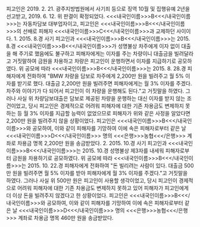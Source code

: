 피고인은 2019. 2. 21. 광주지방법원에서 사기죄 등으로 징역 10월 및 집행유예 2년을 선고받고, 2019. 6. 12. 위 판결이 확정되었다.
<<<내국인이름>>>B<<</내국인이름>>>는 자동차담보 대부업자이고, 피고인은 <<<내국인이름>>>B<<</내국인이름>>>의 선배로 피해자 <<<내국인이름>>>C<<</내국인이름>>>과 교제하던 사이이다. 1. 2015. 8.경 사기
피고인과 <<<내국인이름>>>B<<</내국인이름>>>는 2015. 8.경 <<<내국인이름>>>B<<</내국인이름>>>가 성명불상 차주에게 이자 없이 대출을 해 주기로 했음에도 불구하고 피해자에게는 이자를 주는 차량이니 대출금을 빌려달라고 거짓말하여 금원을 차용하고 차량은 피고인이 운행하면서 이자를 지급하기로 공모하였다.
위 공모에 따라 <<<내국인이름>>>B<<</내국인이름>>>는 2015. 8. 28.경 피해자에게 전화하여 "BMW 차량을 담보로 차주에게 2,200만 원을 빌려주고 월 5% 이자를 받기로 했다. 대출금 2,200만 원을 빌려주면 피해자에게는 월 3% 이자를 주겠다. 차주와 이야기가 다 되어서 피고인이 이 차량을 운행해도 된다."고 거짓말을 하였다. 그러나 사실 위 차량담보대출은 담보로 제공된 차량을 운행하는 대신 이자를 받지 않는 조건이었고, 당시 피고인은 경제적으로 어려워 피해자에 대한 기존 차용금도 변제하지 못하는 등 월 3% 이자를 지급할 능력이 없었으므로 피해자가 위와 같은 사정을 알았다면 2,200만 원을 빌려주지 않을 상황이었다.
피고인은 <<<내국인이름>>>B<<</내국인이름>>>와 공모하여, 이와 같이 피해자를 기망하여 이에 속은 피해자로부터 같은 날 <<<내국인이름>>>D<<</내국인이름>>> 명의 <<<은행>>>농협<<</은행>>> 계좌로 차용금 명목 2,200만 원을 송금받았다.
2. 2015. 10.경 사기
피고인과 <<<내국인이름>>>B<<</내국인이름>>>는 2015. 10.경 성명불상 제3자를 내세워 피해자로부터 금원을 차용하기로 공모하였다.
위 공모에 따라 <<<내국인이름>>>B<<</내국인이름>>>는 2015. 10. 22.경 피해자에게 전화하여 "돈 빌리려는 사람이 있다. 대출금 500만 원을 빌려주면 월 5% 이자를 받아 피해자에게 월 3% 이자를 주겠다."고 거짓말을 하였다. 그러나 사실 위 500만 원은 피고인이 사용할 생각이었고, 당시 피고인이 경제적으로 어려워 피해자에 대한 기존 차용금도 변제하지 못하고 있어 피해자가 피고인에게 더 이상 돈을 빌려주지 않겠다고 한 상황이었다.
피고인은 <<<내국인이름>>>B<<</내국인이름>>>와 공모하여, 이와 같이 피해자를 기망하여 이에 속은 피해자로부터 같은 날 <<<내국인이름>>>D<<</내국인이름>>> 명의 <<<은행>>>농협<<</은행>>> 계좌로 차용금 명목 460만 원을 송금받았다.